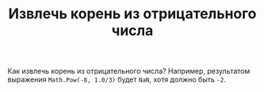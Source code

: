 ﻿---
title: "Извлечь корень из отрицательного числа"
se.owner.user_id: 263129
se.owner.display_name: "mtrfnv"
se.owner.link: "https://ru.stackoverflow.com/users/263129/mtrfnv"
se.link: "https://ru.stackoverflow.com/questions/865721/%d0%98%d0%b7%d0%b2%d0%bb%d0%b5%d1%87%d1%8c-%d0%ba%d0%be%d1%80%d0%b5%d0%bd%d1%8c-%d0%b8%d0%b7-%d0%be%d1%82%d1%80%d0%b8%d1%86%d0%b0%d1%82%d0%b5%d0%bb%d1%8c%d0%bd%d0%be%d0%b3%d0%be-%d1%87%d0%b8%d1%81%d0%bb%d0%b0"
se.question_id: 865721
se.post_type: question
se.score: 6
---
<p>Как извлечь корень из отрицательного числа? Например, результатом выражения <code>Math.Pow(-8, 1.0/3)</code> будет <code>NaN</code>, хотя должно быть <code>-2</code>.</p>
